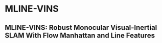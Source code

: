 # MLINE-VINS
## MLINE-VINS: Robust Monocular Visual-Inertial SLAM With Flow Manhattan and Line Features

